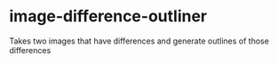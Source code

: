 # image-difference-outliner
Takes two images that have differences and generate outlines of those differences 
